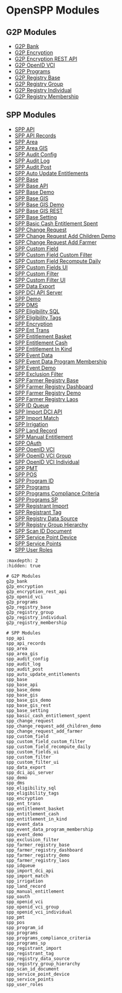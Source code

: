 # OpenSPP Modules

## G2P Modules
- [G2P Bank](g2p_bank)
- [G2P Encryption](g2p_encryption)
- [G2P Encryption REST API](g2p_encryption_rest_api)
- [G2P OpenID VCI](g2p_openid_vci)
- [G2P Programs](g2p_programs)
- [G2P Registry Base](g2p_registry_base)
- [G2P Registry Group](g2p_registry_group)
- [G2P Registry Individual](g2p_registry_individual)
- [G2P Registry Membership](g2p_registry_membership)

## SPP Modules
- [SPP API](spp_api)
- [SPP API Records](spp_api_records)
- [SPP Area](spp_area)
- [SPP Area GIS](spp_area_gis)
- [SPP Audit Config](spp_audit_config)
- [SPP Audit Log](spp_audit_log)
- [SPP Audit Post](spp_audit_post)
- [SPP Auto Update Entitlements](spp_auto_update_entitlements)
- [SPP Base](spp_base)
- [SPP Base API](spp_base_api)
- [SPP Base Demo](spp_base_demo)
- [SPP Base GIS](spp_base_gis)
- [SPP Base GIS Demo](spp_base_gis_demo)
- [SPP Base GIS REST](spp_base_gis_rest)
- [SPP Base Setting](spp_base_setting)
- [SPP Basic Cash Entitlement Spent](spp_basic_cash_entitlement_spent)
- [SPP Change Request](spp_change_request)
- [SPP Change Request Add Children Demo](spp_change_request_add_children_demo)
- [SPP Change Request Add Farmer](spp_change_request_add_farmer)
- [SPP Custom Field](spp_custom_field)
- [SPP Custom Field Custom Filter](spp_custom_field_custom_filter)
- [SPP Custom Field Recompute Daily](spp_custom_field_recompute_daily)
- [SPP Custom Fields UI](spp_custom_fields_ui)
- [SPP Custom Filter](spp_custom_filter)
- [SPP Custom Filter UI](spp_custom_filter_ui)
- [SPP Data Export](spp_data_export)
- [SPP DCI API Server](spp_dci_api_server)
- [SPP Demo](spp_demo)
- [SPP DMS](spp_dms)
- [SPP Eligibility SQL](spp_eligibility_sql)
- [SPP Eligibility Tags](spp_eligibility_tags)
- [SPP Encryption](spp_encryption)
- [SPP Ent Trans](spp_ent_trans)
- [SPP Entitlement Basket](spp_entitlement_basket)
- [SPP Entitlement Cash](spp_entitlement_cash)
- [SPP Entitlement In Kind](spp_entitlement_in_kind)
- [SPP Event Data](spp_event_data)
- [SPP Event Data Program Membership](spp_event_data_program_membership)
- [SPP Event Demo](spp_event_demo)
- [SPP Exclusion Filter](spp_exclusion_filter)
- [SPP Farmer Registry Base](spp_farmer_registry_base)
- [SPP Farmer Registry Dashboard](spp_farmer_registry_dashboard)
- [SPP Farmer Registry Demo](spp_farmer_registry_demo)
- [SPP Farmer Registry Laos](spp_farmer_registry_laos)
- [SPP ID Queue](spp_idqueue)
- [SPP Import DCI API](spp_import_dci_api)
- [SPP Import Match](spp_import_match)
- [SPP Irrigation](spp_irrigation)
- [SPP Land Record](spp_land_record)
- [SPP Manual Entitlement](spp_manual_entitlement)
- [SPP OAuth](spp_oauth)
- [SPP OpenID VCI](spp_openid_vci)
- [SPP OpenID VCI Group](spp_openid_vci_group)
- [SPP OpenID VCI Individual](spp_openid_vci_individual)
- [SPP PMT](spp_pmt)
- [SPP POS](spp_pos)
- [SPP Program ID](spp_program_id)
- [SPP Programs](spp_programs)
- [SPP Programs Compliance Criteria](spp_programs_compliance_criteria)
- [SPP Programs SP](spp_programs_sp)
- [SPP Registrant Import](spp_registrant_import)
- [SPP Registrant Tag](spp_registrant_tag)
- [SPP Registry Data Source](spp_registry_data_source)
- [SPP Registry Group Hierarchy](spp_registry_group_hierarchy)
- [SPP Scan ID Document](spp_scan_id_document)
- [SPP Service Point Device](spp_service_point_device)
- [SPP Service Points](spp_service_points)
- [SPP User Roles](spp_user_roles)


```{toctree}
:maxdepth: 2
:hidden: true

# G2P Modules
g2p_bank
g2p_encryption
g2p_encryption_rest_api
g2p_openid_vci
g2p_programs
g2p_registry_base
g2p_registry_group
g2p_registry_individual
g2p_registry_membership

# SPP Modules
spp_api
spp_api_records
spp_area
spp_area_gis
spp_audit_config
spp_audit_log
spp_audit_post
spp_auto_update_entitlements
spp_base
spp_base_api
spp_base_demo
spp_base_gis
spp_base_gis_demo
spp_base_gis_rest
spp_base_setting
spp_basic_cash_entitlement_spent
spp_change_request
spp_change_request_add_children_demo
spp_change_request_add_farmer
spp_custom_field
spp_custom_field_custom_filter
spp_custom_field_recompute_daily
spp_custom_fields_ui
spp_custom_filter
spp_custom_filter_ui
spp_data_export
spp_dci_api_server
spp_demo
spp_dms
spp_eligibility_sql
spp_eligibility_tags
spp_encryption
spp_ent_trans
spp_entitlement_basket
spp_entitlement_cash
spp_entitlement_in_kind
spp_event_data
spp_event_data_program_membership
spp_event_demo
spp_exclusion_filter
spp_farmer_registry_base
spp_farmer_registry_dashboard
spp_farmer_registry_demo
spp_farmer_registry_laos
spp_idqueue
spp_import_dci_api
spp_import_match
spp_irrigation
spp_land_record
spp_manual_entitlement
spp_oauth
spp_openid_vci
spp_openid_vci_group
spp_openid_vci_individual
spp_pmt
spp_pos
spp_program_id
spp_programs
spp_programs_compliance_criteria
spp_programs_sp
spp_registrant_import
spp_registrant_tag
spp_registry_data_source
spp_registry_group_hierarchy
spp_scan_id_document
spp_service_point_device
spp_service_points
spp_user_roles
```